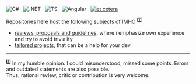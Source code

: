 ![C#](https://img.shields.io/badge/C%23-239120?style=for-the-badge&logo=c-sharp&logoColor=white)&nbsp;&nbsp;
![.NET](https://img.shields.io/badge/.NET-5C2D91?style=for-the-badge&logo=.net&logoColor=white)&nbsp;&nbsp;
![TS](https://img.shields.io/badge/TypeScript-007ACC?style=for-the-badge&logo=typescript&logoColor=white)&nbsp;&nbsp;
![Angular](https://img.shields.io/badge/Angular-DD0031?style=for-the-badge&logo=angular&logoColor=white)&nbsp;&nbsp;
[![et cetera](https://img.shields.io/badge/et-cetera-<COLOR>.svg)](https://shields.io/)

Repositories here host the following subjects of IMHO&nbsp;<sup>:one:</sup>

- [reviews, proposals and guidelines](../../../read-write), where i emphasize own experience and try to avoid triviality
- [tailored projects](../../../use-dev), that can be a help for your dev

___________________
<sup>:one:</sup> In my humble opinion. I could misunderstood, missed some points. Errors and outdated statements are also possible.\
Thus, rational review, critic or contribution is very welcome.
